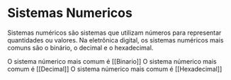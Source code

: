 # Sistemas Numericos
Sistemas numéricos são sistemas que utilizam números para representar quantidades ou valores. Na eletrônica digital, os sistemas numéricos mais comuns são o binário, o decimal e o hexadecimal.

O sistema númerico mais comum é [[Binario]]
O sistema númerico mais comum é [[Decimal]]
O sistema númerico mais comum é [[Hexadecimal]]
